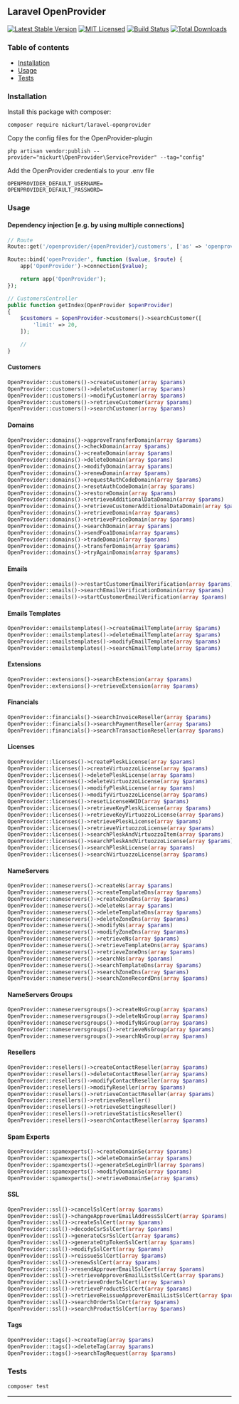 ## Laravel OpenProvider
[![Latest Stable Version](https://poser.pugx.org/nickurt/laravel-openprovider/v/stable?format=flat-square)](https://packagist.org/packages/nickurt/laravel-openprovider)
[![MIT Licensed](https://img.shields.io/badge/license-MIT-brightgreen.svg?style=flat-square)](LICENSE.md)
[![Build Status](https://img.shields.io/travis/nickurt/laravel-openprovider/master.svg?style=flat-square)](https://travis-ci.org/nickurt/laravel-openprovider)
[![Total Downloads](https://img.shields.io/packagist/dt/nickurt/laravel-openprovider.svg?style=flat-square)](https://packagist.org/packages/nickurt/laravel-openprovider)
### Table of contents
- [Installation](#installation)
- [Usage](#usage)
- [Tests](#tests)
### Installation
Install this package with composer:
```
composer require nickurt/laravel-openprovider
```
Copy the config files for the OpenProvider-plugin
```
php artisan vendor:publish --provider="nickurt\OpenProvider\ServiceProvider" --tag="config"
```
Add the OpenProvider credentials to your .env file
```
OPENPROVIDER_DEFAULT_USERNAME=
OPENPROVIDER_DEFAULT_PASSWORD=
```
### Usage
#### Dependency injection [e.g. by using multiple connections]
```php
// Route
Route::get('/openprovider/{openProvider}/customers', ['as' => 'openprovider/customers', 'uses' => 'CustomersController@getIndex']);

Route::bind('openProvider', function ($value, $route) {
    app('OpenProvider')->connection($value);

    return app('OpenProvider');
});

// CustomersController
public function getIndex(OpenProvider $openProvider)
{
    $customers = $openProvider->customers()->searchCustomer([
        'limit' => 20,
    ]);

    //
}
```
#### Customers
```php
OpenProvider::customers()->createCustomer(array $params)
OpenProvider::customers()->deleteCustomer(array $params)
OpenProvider::customers()->modifyCustomer(array $params)
OpenProvider::customers()->retrieveCustomer(array $params)
OpenProvider::customers()->searchCustomer(array $params)
```
#### Domains
```php
OpenProvider::domains()->approveTransferDomain(array $params)
OpenProvider::domains()->checkDomain(array $params)
OpenProvider::domains()->createDomain(array $params)
OpenProvider::domains()->deleteDomain(array $params)
OpenProvider::domains()->modifyDomain(array $params)
OpenProvider::domains()->renewDomain(array $params)
OpenProvider::domains()->requestAuthCodeDomain(array $params)
OpenProvider::domains()->resetAuthCodeDomain(array $params)
OpenProvider::domains()->restoreDomain(array $params)
OpenProvider::domains()->retrieveAdditionalDataDomain(array $params)
OpenProvider::domains()->retrieveCustomerAdditionalDataDomain(array $params)
OpenProvider::domains()->retrieveDomain(array $params)
OpenProvider::domains()->retrievePriceDomain(array $params)
OpenProvider::domains()->searchDomain(array $params)
OpenProvider::domains()->sendFoa1Domain(array $params)
OpenProvider::domains()->tradeDomain(array $params)
OpenProvider::domains()->transferDomain(array $params)
OpenProvider::domains()->tryAgainDomain(array $params)
```
#### Emails
```php
OpenProvider::emails()->restartCustomerEmailVerification(array $params)
OpenProvider::emails()->searchEmailVerificationDomain(array $params)
OpenProvider::emails()->startCustomerEmailVerification(array $params)
```
#### Emails Templates
```php
OpenProvider::emailstemplates()->createEmailTemplate(array $params)
OpenProvider::emailstemplates()->deleteEmailTemplate(array $params)
OpenProvider::emailstemplates()->modifyEmailTemplate(array $params)
OpenProvider::emailstemplates()->searchEmailTemplate(array $params)
```
#### Extensions
```php
OpenProvider::extensions()->searchExtension(array $params)
OpenProvider::extensions()->retrieveExtension(array $params)
```
#### Financials
```php
OpenProvider::financials()->searchInvoiceReseller(array $params)
OpenProvider::financials()->searchPaymentReseller(array $params)
OpenProvider::financials()->searchTransactionReseller(array $params)
```
#### Licenses
```php
OpenProvider::licenses()->createPleskLicense(array $params)
OpenProvider::licenses()->createVirtuozzoLicense(array $params)
OpenProvider::licenses()->deletePleskLicense(array $params)
OpenProvider::licenses()->deleteVirtuozzoLicense(array $params)
OpenProvider::licenses()->modifyPleskLicense(array $params)
OpenProvider::licenses()->modifyVirtuozzoLicense(array $params)
OpenProvider::licenses()->resetLicenseHWID(array $params)
OpenProvider::licenses()->retrieveKeyPleskLicense(array $params)
OpenProvider::licenses()->retrieveKeyVirtuozzoLicense(array $params)
OpenProvider::licenses()->retrievePleskLicense(array $params)
OpenProvider::licenses()->retrieveVirtuozzoLicense(array $params)
OpenProvider::licenses()->searchPleskAndVirtuozzoItem(array $params)
OpenProvider::licenses()->searchPleskAndVirtuozzoLicense(array $params)
OpenProvider::licenses()->searchPleskLicense(array $params)
OpenProvider::licenses()->searchVirtuozzoLicense(array $params)
```
#### NameServers
```php
OpenProvider::nameservers()->createNs(array $params)
OpenProvider::nameservers()->createTemplateDns(array $params)
OpenProvider::nameservers()->createZoneDns(array $params)
OpenProvider::nameservers()->deleteNs(array $params)
OpenProvider::nameservers()->deleteTemplateDns(array $params)
OpenProvider::nameservers()->deleteZoneDns(array $params)
OpenProvider::nameservers()->modifyNs(array $params)
OpenProvider::nameservers()->modifyZoneDns(array $params)
OpenProvider::nameservers()->retrieveNs(array $params)
OpenProvider::nameservers()->retrieveTemplateDns(array $params)
OpenProvider::nameservers()->retrieveZoneDns(array $params)
OpenProvider::nameservers()->searchNs(array $params)
OpenProvider::nameservers()->searchTemplateDns(array $params)
OpenProvider::nameservers()->searchZoneDns(array $params)
OpenProvider::nameservers()->searchZoneRecordDns(array $params)
```
#### NameServers Groups
```php
OpenProvider::nameserversgroups()->createNsGroup(array $params)
OpenProvider::nameserversgroups()->deleteNsGroup(array $params)
OpenProvider::nameserversgroups()->modifyNsGroup(array $params)
OpenProvider::nameserversgroups()->retrieveNsGroup(array $params)
OpenProvider::nameserversgroups()->searchNsGroup(array $params)
```
#### Resellers
```php
OpenProvider::resellers()->createContactReseller(array $params)
OpenProvider::resellers()->deleteContactReseller(array $params)
OpenProvider::resellers()->modifyContactReseller(array $params)
OpenProvider::resellers()->modifyReseller(array $params)
OpenProvider::resellers()->retrieveContactReseller(array $params)
OpenProvider::resellers()->retrieveReseller()
OpenProvider::resellers()->retrieveSettingsReseller()
OpenProvider::resellers()->retrieveStatisticsReseller()
OpenProvider::resellers()->searchContactReseller(array $params)
```
#### Spam Experts 
```php
OpenProvider::spamexperts()->createDomainSe(array $params)
OpenProvider::spamexperts()->deleteDomainSe(array $params)
OpenProvider::spamexperts()->generateSeLoginUrl(array $params)
OpenProvider::spamexperts()->modifyDomainSe(array $params)
OpenProvider::spamexperts()->retrieveDomainSe(array $params)
```
#### SSL
```php
OpenProvider::ssl()->cancelSslCert(array $params)
OpenProvider::ssl()->changeApproverEmailAddressSslCert(array $params)
OpenProvider::ssl()->createSslCert(array $params)
OpenProvider::ssl()->decodeCsrSslCert(array $params)
OpenProvider::ssl()->generateCsrSslCert(array $params)
OpenProvider::ssl()->generateOtpTokenSslCert(array $params)
OpenProvider::ssl()->modifySslCert(array $params)
OpenProvider::ssl()->reissueSslCert(array $params)
OpenProvider::ssl()->renewSslCert(array $params)
OpenProvider::ssl()->resendApproverEmailSslCert(array $params)
OpenProvider::ssl()->retrieveApproverEmailListSslCert(array $params)
OpenProvider::ssl()->retrieveOrderSslCert(array $params)
OpenProvider::ssl()->retrieveProductSslCert(array $params)
OpenProvider::ssl()->retrieveReissueApproverEmailListSslCert(array $params)
OpenProvider::ssl()->searchOrderSslCert(array $params)
OpenProvider::ssl()->searchProductSslCert(array $params)
```
#### Tags 
```php
OpenProvider::tags()->createTag(array $params)
OpenProvider::tags()->deleteTag(array $params)
OpenProvider::tags()->searchTagRequest(array $params)
```
### Tests
```sh
composer test
```
- - - 
